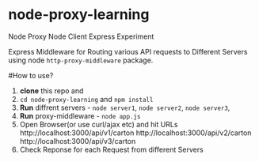 # node-proxy-learning
Node Proxy Node Client Express Experiment

Express Middleware for Routing various API requests to Different Servers using node `http-proxy-middleware` package.


#How to use?
1. **clone** this repo and
2. `cd node-proxy-learning` and `npm install`
2. **Run** diffrent servers - `node server1`,  `node server2`,  `node server3`,
3. **Run** proxy-middleware - `node app.js`
4. Open Browser(or use curl/ajax etc) and hit URLs
	http://localhost:3000/api/v1/carton
	http://localhost:3000/api/v2/carton
	http://localhost:3000/api/v3/carton 
5. Check Reponse for each Request from different Servers
